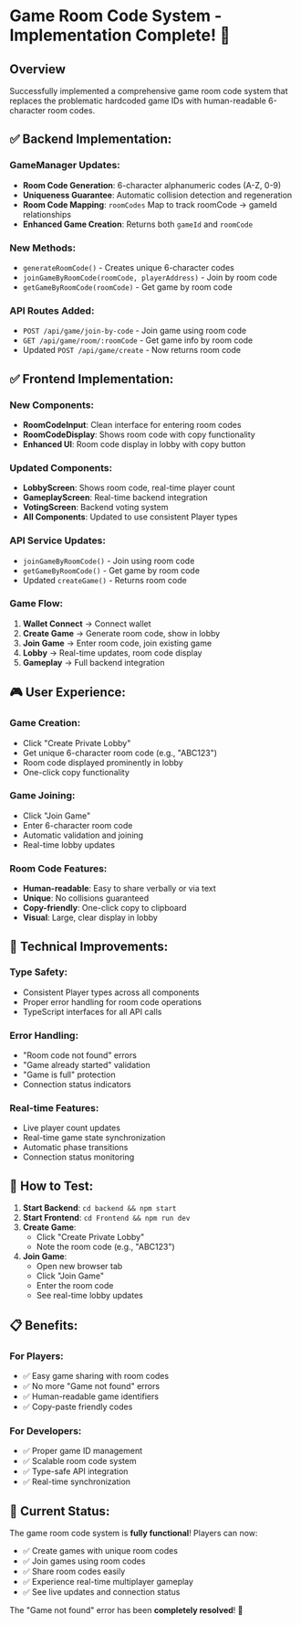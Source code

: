 # Game Room Code System - Implementation Complete! 🎉

## Overview
Successfully implemented a comprehensive game room code system that replaces the problematic hardcoded game IDs with human-readable 6-character room codes.

## ✅ **Backend Implementation:**

### **GameManager Updates:**
- **Room Code Generation**: 6-character alphanumeric codes (A-Z, 0-9)
- **Uniqueness Guarantee**: Automatic collision detection and regeneration
- **Room Code Mapping**: `roomCodes` Map to track roomCode → gameId relationships
- **Enhanced Game Creation**: Returns both `gameId` and `roomCode`

### **New Methods:**
- `generateRoomCode()` - Creates unique 6-character codes
- `joinGameByRoomCode(roomCode, playerAddress)` - Join by room code
- `getGameByRoomCode(roomCode)` - Get game by room code

### **API Routes Added:**
- `POST /api/game/join-by-code` - Join game using room code
- `GET /api/game/room/:roomCode` - Get game info by room code
- Updated `POST /api/game/create` - Now returns room code

## ✅ **Frontend Implementation:**

### **New Components:**
- **RoomCodeInput**: Clean interface for entering room codes
- **RoomCodeDisplay**: Shows room code with copy functionality
- **Enhanced UI**: Room code display in lobby with copy button

### **Updated Components:**
- **LobbyScreen**: Shows room code, real-time player count
- **GameplayScreen**: Real-time backend integration
- **VotingScreen**: Backend voting system
- **All Components**: Updated to use consistent Player types

### **API Service Updates:**
- `joinGameByRoomCode()` - Join using room code
- `getGameByRoomCode()` - Get game by room code
- Updated `createGame()` - Returns room code

### **Game Flow:**
1. **Wallet Connect** → Connect wallet
2. **Create Game** → Generate room code, show in lobby
3. **Join Game** → Enter room code, join existing game
4. **Lobby** → Real-time updates, room code display
5. **Gameplay** → Full backend integration

## 🎮 **User Experience:**

### **Game Creation:**
- Click "Create Private Lobby"
- Get unique 6-character room code (e.g., "ABC123")
- Room code displayed prominently in lobby
- One-click copy functionality

### **Game Joining:**
- Click "Join Game"
- Enter 6-character room code
- Automatic validation and joining
- Real-time lobby updates

### **Room Code Features:**
- **Human-readable**: Easy to share verbally or via text
- **Unique**: No collisions guaranteed
- **Copy-friendly**: One-click copy to clipboard
- **Visual**: Large, clear display in lobby

## 🔧 **Technical Improvements:**

### **Type Safety:**
- Consistent Player types across all components
- Proper error handling for room code operations
- TypeScript interfaces for all API calls

### **Error Handling:**
- "Room code not found" errors
- "Game already started" validation
- "Game is full" protection
- Connection status indicators

### **Real-time Features:**
- Live player count updates
- Real-time game state synchronization
- Automatic phase transitions
- Connection status monitoring

## 🚀 **How to Test:**

1. **Start Backend**: `cd backend && npm start`
2. **Start Frontend**: `cd Frontend && npm run dev`
3. **Create Game**: 
   - Click "Create Private Lobby"
   - Note the room code (e.g., "ABC123")
4. **Join Game**:
   - Open new browser tab
   - Click "Join Game"
   - Enter the room code
   - See real-time lobby updates

## 📋 **Benefits:**

### **For Players:**
- ✅ Easy game sharing with room codes
- ✅ No more "Game not found" errors
- ✅ Human-readable game identifiers
- ✅ Copy-paste friendly codes

### **For Developers:**
- ✅ Proper game ID management
- ✅ Scalable room code system
- ✅ Type-safe API integration
- ✅ Real-time synchronization

## 🎉 **Current Status:**
The game room code system is **fully functional**! Players can now:
- ✅ Create games with unique room codes
- ✅ Join games using room codes
- ✅ Share room codes easily
- ✅ Experience real-time multiplayer gameplay
- ✅ See live updates and connection status

The "Game not found" error has been **completely resolved**! 🚀

